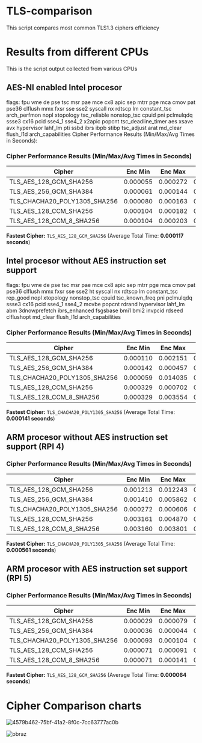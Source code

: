 # TLS-comparison

This script compares most common TLS1.3 ciphers efficiency

# Results from different CPUs

This is the script output collected from various CPUs

## AES-NI enabled Intel procesor

flags: fpu vme de pse tsc msr pae mce cx8 apic sep mtrr pge mca cmov pat pse36 clflush mmx fxsr sse sse2 syscall nx rdtscp lm constant_tsc arch_perfmon nopl xtopology tsc_reliable nonstop_tsc cpuid pni pclmulqdq ssse3 cx16 pcid sse4_1 sse4_2 x2apic popcnt tsc_deadline_timer aes xsave avx hypervisor lahf_lm pti ssbd ibrs ibpb stibp tsc_adjust arat md_clear flush_l1d arch_capabilities
Cipher Performance Results (Min/Max/Avg Times in Seconds):

### Cipher Performance Results (Min/Max/Avg Times in Seconds)

| Cipher                      | Enc Min   | Enc Max   | Enc Avg   | Dec Min   | Dec Max   | Dec Avg   | Total Avg | Success |
|----------------------------|-----------|-----------|-----------|-----------|-----------|-----------|-----------|---------|
| TLS_AES_128_GCM_SHA256     | 0.000055  | 0.000272  | 0.000059  | 0.000054  | 0.000226  | 0.000058  | 0.000117  | 1       |
| TLS_AES_256_GCM_SHA384     | 0.000061  | 0.000144  | 0.000065  | 0.000061  | 0.000156  | 0.000064  | 0.000129  | 1       |
| TLS_CHACHA20_POLY1305_SHA256 | 0.000080 | 0.000163  | 0.000084  | 0.000079  | 0.000136  | 0.000083  | 0.000167  | 1       |
| TLS_AES_128_CCM_SHA256     | 0.000104  | 0.000182  | 0.000108  | 0.000103  | 0.000163  | 0.000107  | 0.000215  | 1       |
| TLS_AES_128_CCM_8_SHA256   | 0.000104  | 0.000203  | 0.000108  | 0.000103  | 0.000989  | 0.000108  | 0.000217  | 1       |

**Fastest Cipher:** `TLS_AES_128_GCM_SHA256` (Average Total Time: **0.000117 seconds**)



## Intel procesor without AES instruction set support

flags: fpu vme de pse tsc msr pae mce cx8 apic sep mtrr pge mca cmov pat pse36 clflush mmx fxsr sse sse2 ht syscall nx rdtscp lm constant_tsc rep_good nopl xtopology nonstop_tsc cpuid tsc_known_freq pni pclmulqdq ssse3 cx16 pcid sse4_1 sse4_2 movbe popcnt rdrand hypervisor lahf_lm abm 3dnowprefetch ibrs_enhanced fsgsbase bmi1 bmi2 invpcid rdseed clflushopt md_clear flush_l1d arch_capabilities


### Cipher Performance Results (Min/Max/Avg Times in Seconds)

| Cipher                        | Enc Min   | Enc Max   | Enc Avg   | Dec Min   | Dec Max   | Dec Avg   | Total Avg | Success |
|------------------------------|-----------|-----------|-----------|-----------|-----------|-----------|-----------|---------|
| TLS_AES_128_GCM_SHA256       | 0.000110  | 0.002151  | 0.000136  | 0.000110  | 0.002864  | 0.000133  | 0.000268  | 1       |
| TLS_AES_256_GCM_SHA384       | 0.000142  | 0.000457  | 0.000155  | 0.000142  | 0.000566  | 0.000154  | 0.000309  | 1       |
| TLS_CHACHA20_POLY1305_SHA256 | 0.000059  | 0.014035  | 0.000078  | 0.000059  | 0.000235  | 0.000063  | 0.000141  | 1       |
| TLS_AES_128_CCM_SHA256       | 0.000329  | 0.000702  | 0.000364  | 0.000328  | 0.002376  | 0.000362  | 0.000727  | 1       |
| TLS_AES_128_CCM_8_SHA256     | 0.000329  | 0.003554  | 0.000369  | 0.000328  | 0.001121  | 0.000360  | 0.000729  | 1       |

**Fastest Cipher:** `TLS_CHACHA20_POLY1305_SHA256` (Average Total Time: **0.000141 seconds**)




## ARM procesor without AES instruction set support (RPI 4)

### Cipher Performance Results (Min/Max/Avg Times in Seconds)

| Cipher                        | Enc Min   | Enc Max   | Enc Avg   | Dec Min   | Dec Max   | Dec Avg   | Total Avg | Success |
|------------------------------|-----------|-----------|-----------|-----------|-----------|-----------|-----------|---------|
| TLS_AES_128_GCM_SHA256       | 0.001213  | 0.012243  | 0.001299  | 0.001206  | 0.004034  | 0.001289  | 0.002587  | 1       |
| TLS_AES_256_GCM_SHA384       | 0.001410  | 0.005862  | 0.001497  | 0.001403  | 0.004195  | 0.001485  | 0.002981  | 1       |
| TLS_CHACHA20_POLY1305_SHA256 | 0.000272  | 0.000606  | 0.000282  | 0.000272  | 0.000419  | 0.000279  | 0.000561  | 1       |
| TLS_AES_128_CCM_SHA256       | 0.003161  | 0.004870  | 0.003279  | 0.003131  | 0.004444  | 0.003242  | 0.006520  | 1       |
| TLS_AES_128_CCM_8_SHA256     | 0.003160  | 0.003801  | 0.003272  | 0.003135  | 0.003497  | 0.003225  | 0.006497  | 1       |

**Fastest Cipher:** `TLS_CHACHA20_POLY1305_SHA256` (Average Total Time: **0.000561 seconds**)



## ARM procesor with AES instruction set support (RPI 5)

### Cipher Performance Results (Min/Max/Avg Times in Seconds)

| Cipher                        | Enc Min   | Enc Max   | Enc Avg   | Dec Min   | Dec Max   | Dec Avg   | Total Avg | Success |
|------------------------------|-----------|-----------|-----------|-----------|-----------|-----------|-----------|---------|
| TLS_AES_128_GCM_SHA256       | 0.000029  | 0.000079  | 0.000032  | 0.000029  | 0.000079  | 0.000031  | 0.000064  | 1       |
| TLS_AES_256_GCM_SHA384       | 0.000036  | 0.000044  | 0.000036  | 0.000034  | 0.000044  | 0.000035  | 0.000070  | 1       |
| TLS_CHACHA20_POLY1305_SHA256 | 0.000093  | 0.000104  | 0.000094  | 0.000093  | 0.000103  | 0.000094  | 0.000188  | 1       |
| TLS_AES_128_CCM_SHA256       | 0.000071  | 0.000091  | 0.000071  | 0.000078  | 0.000088  | 0.000079  | 0.000151  | 1       |
| TLS_AES_128_CCM_8_SHA256     | 0.000071  | 0.000141  | 0.000071  | 0.000078  | 0.000088  | 0.000079  | 0.000151  | 1       |

**Fastest Cipher:** `TLS_AES_128_GCM_SHA256` (Average Total Time: **0.000064 seconds**)


# Cipher Comparison charts
![4579b462-75bf-41a2-8f0c-7cc63777ac0b](https://github.com/user-attachments/assets/cee7caf3-3cc1-4cde-a33e-d1964c566b22)


![obraz](https://github.com/user-attachments/assets/c9117f60-2d0c-4644-8cef-b689b6248b7d)





